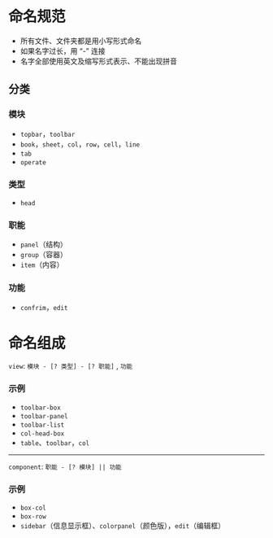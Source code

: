 # 命名规范

- 所有文件、文件夹都是用小写形式命名
- 如果名字过长，用 “-” 连接
- 名字全部使用英文及缩写形式表示、不能出现拼音

## 分类

### 模块
- `topbar`，`toolbar`
- `book`，`sheet`，`col`，`row`，`cell`，`line`
- `tab`
- `operate`

### 类型
- `head`

### 职能
- `panel`（结构）
- `group`（容器）
- `item`（内容）

### 功能
- `confrim`，`edit`

# 命名组成

`view`: `模块 - [? 类型] - [? 职能]` , `功能`

### 示例

- `toolbar-box`
- `toolbar-panel`
- `toolbar-list`
- `col-head-box`
- `table`、`toolbar`，`col`

----

`component`: `职能 - [? 模块] || 功能`

### 示例

- `box-col`
- `box-row`
- `sidebar`（信息显示框）、`colorpanel`（颜色版），`edit`（编辑框）
